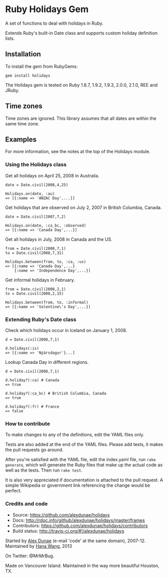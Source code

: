 # Ruby Holidays Gem

A set of functions to deal with holidays in Ruby.

Extends Ruby's built-in Date class and supports custom holiday definition lists.

## Installation

To install the gem from RubyGems:

    gem install holidays

The Holidays gem is tested on Ruby 1.8.7, 1.9.2, 1.9.3, 2.0.0, 2.1.0, REE and JRuby.

## Time zones

Time zones are ignored.  This library assumes that all dates are within the same time zone.

## Examples

For more information, see the notes at the top of the Holidays module.

### Using the Holidays class

Get all holidays on April 25, 2008 in Australia.

    date = Date.civil(2008,4,25)

    Holidays.on(date, :au)
    => [{:name => 'ANZAC Day',...}]

Get holidays that are observed on July 2, 2007 in British Columbia, Canada.

    date = Date.civil(2007,7,2)

    Holidays.on(date, :ca_bc, :observed)
    => [{:name => 'Canada Day',...}]

Get all holidays in July, 2008 in Canada and the US.

    from = Date.civil(2008,7,1)
    to = Date.civil(2008,7,31)

    Holidays.between(from, to, :ca, :us)
    => [{:name => 'Canada Day',...}
        {:name => 'Independence Day',...}]

Get informal holidays in February.

    from = Date.civil(2008,2,1)
    to = Date.civil(2008,2,15)

    Holidays.between(from, to, :informal)
    => [{:name => 'Valentine\'s Day',...}]

### Extending Ruby's Date class

Check which holidays occur in Iceland on January 1, 2008.

    d = Date.civil(2008,7,1)

    d.holidays(:is)
    => [{:name => 'Nýársdagur'}...]

Lookup Canada Day in different regions.

    d = Date.civil(2008,7,1)

    d.holiday?(:ca) # Canada
    => true

    d.holiday?(:ca_bc) # British Columbia, Canada
    => true

    d.holiday?(:fr) # France
    => false

### How to contribute

To make changes to any of the definitions, edit the YAML files only.

Tests are also added at the end of the YAML files. Please add tests, it makes the pull requests go around.

After you're satisfied with the YAML file, edit the index.yaml file, run `rake generate`, which will generate the Ruby files that make up the actual code as well as the tests.  Then run `rake test`.

It is also very appreciated if documentation is attached to the pull request.  A simple Wikipedia or government link referencing the change would be perfect.

### Credits and code

* Source: https://github.com/alexdunae/holidays
* Docs: http://rdoc.info/github/alexdunae/holidays/master/frames
* Contributors: https://github.com/alexdunae/holidays/contributors
* Build status: http://travis-ci.org/#!/alexdunae/holidays

Started by [Alex Dunae](http://dunae.ca) (e-mail 'code' at the same domain), 2007-12.
Maintained by [Hana Wang](https://github.com/hahahana), 2013

On Twitter: @MrMrBug.

Made on Vancouver Island. Maintained in the way more beautiful Houston, TX.
